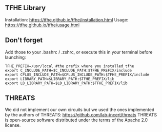 

## TFHE Library
Installation:
https://tfhe.github.io/tfhe/installation.html
Usage:
https://tfhe.github.io/tfhe/usage.html

## Don't forget
Add those to your .bashrc / .zshrc, or execute this in your terminal before launching:
```
TFHE_PREFIX=/usr/local #the prefix where you installed tfhe
export C_INCLUDE_PATH=$C_INCLUDE_PATH:$TFHE_PREFIX/include
export CPLUS_INCLUDE_PATH=$CPLUS_INCLUDE_PATH:$TFHE_PREFIX/include
export LIBRARY_PATH=$LIBRARY_PATH:$TFHE_PREFIX/lib
export LD_LIBRARY_PATH=$LD_LIBRARY_PATH:$TFHE_PREFIX/lib
```

## THREATS
We did not implement our own circuits but we used the ones implemented by the authors of THREATS:
https://github.com/lab-incert/threats
THREATS is open-source software distributed under the terms of the Apache 2.0 license.

